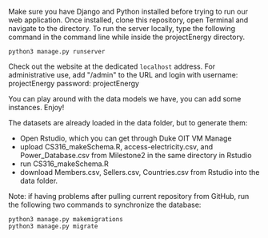 Make sure you have Django and Python installed before trying to run our web application.
Once installed, clone this repository, open Terminal and navigate to the directory. To run the server locally, type the following command in the command line while inside the projectEnergy directory.
```
python3 manage.py runserver
```
Check out the website at the dedicated ```localhost``` address. For administrative use, add "/admin" to the URL and login with
username: projectEnergy
password: projectEnergy

You can play around with the data models we have, you can add some instances. Enjoy!

The datasets are already loaded in the data folder, but to generate them:
- Open Rstudio, which you can get through Duke OIT VM Manage
- upload CS316_makeSchema.R, access-electricity.csv, and Power_Database.csv from Milestone2 in the same directory in Rstudio
- run CS316_makeSchema.R
- download Members.csv, Sellers.csv, Countries.csv from Rstudio into the data folder.

Note: if having problems after pulling current repository from GitHub, run the following two commands to synchronize the database:
```
python3 manage.py makemigrations
python3 manage.py migrate
```
